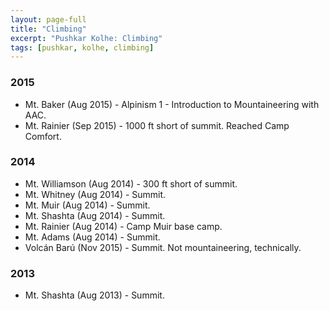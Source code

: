 ```yaml
---
layout: page-full
title: "Climbing"
excerpt: "Pushkar Kolhe: Climbing"
tags: [pushkar, kolhe, climbing]
---
```


### 2015

* Mt. Baker (Aug 2015) - Alpinism 1 - Introduction to Mountaineering with AAC.
* Mt. Rainier (Sep 2015) - 1000 ft short of summit. Reached Camp Comfort.

### 2014

* Mt. Williamson (Aug 2014) - 300 ft short of summit.
* Mt. Whitney (Aug 2014) - Summit.
* Mt. Muir (Aug 2014) - Summit.
* Mt. Shashta (Aug 2014) - Summit.
* Mt. Rainier (Aug 2014) - Camp Muir base camp.
* Mt. Adams (Aug 2014) - Summit.
* Volcán Barú (Nov 2015) - Summit. Not mountaineering, technically.


### 2013

* Mt. Shashta (Aug 2013) - Summit.
